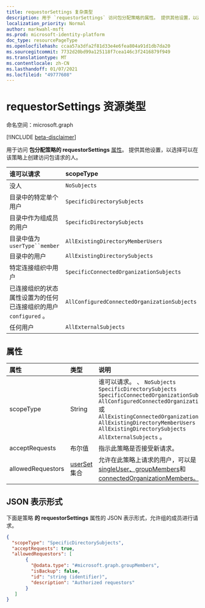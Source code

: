 ```yaml
---
title: requestorSettings 复杂类型
description: 用于 `requestorSettings` 访问包分配策略的属性。 提供其他设置，以选择可以创建请求的人。
localization_priority: Normal
author: markwahl-msft
ms.prod: microsoft-identity-platform
doc_type: resourcePageType
ms.openlocfilehash: ccaa57a3dfa2f81d33e4e6fea804a91d1db7da20
ms.sourcegitcommit: 7732d20bd99a125118f7cea146c3f2416879f949
ms.translationtype: MT
ms.contentlocale: zh-CN
ms.lasthandoff: 01/07/2021
ms.locfileid: "49777608"
---
```

# <a name="requestorsettings-resource-type"></a>requestorSettings 资源类型

命名空间：microsoft.graph

[!INCLUDE [beta-disclaimer](../../includes/beta-disclaimer.md)]

用于访问 **包分配策略的 requestorSettings** [属性](accesspackageassignmentpolicy.md)。 提供其他设置，以选择可以在该策略上创建访问包请求的人。

| 谁可以请求 | scopeType | allowedRequestors 集合|
|:----------------|:----------|:------------------|
|没人|`NoSubjects`|空数组|
|目录中的特定单个用户|`SpecificDirectorySubjects`|[singleUser](singleuser.md)|
|目录中作为组成员的用户|`SpecificDirectorySubjects`|[groupMembers](groupmembers.md)|
|目录中值为 `userType``member`|`AllExistingDirectoryMemberUsers`|空数组|
|目录中的用户|`AllExistingDirectorySubjects`|空数组|
|特定连接组织中用户|`SpecificConnectedOrganizationSubjects`|[connectedOrganizationMembers](connectedorganizationmembers.md)|
|已连接组织的状态属性设置为的任何已连接组织的用户 `configured` 。|`AllConfiguredConnectedOrganizationSubjects`|空数组|
|任何用户|`AllExternalSubjects`|空数组|

## <a name="properties"></a>属性

| 属性                     | 类型                      | 说明 |
| :--------------------------- | :------------------------ | :---------- |
| scopeType |String |谁可以请求。 、 `NoSubjects` `SpecificDirectorySubjects` `SpecificConnectedOrganizationSubjects` `AllConfiguredConnectedOrganizationSubjects` 或 `AllExistingConnectedOrganizationSubjects` `AllExistingDirectoryMemberUsers` `AllExistingDirectorySubjects` `AllExternalSubjects` 。  |
| acceptRequests | 布尔值 | 指示此策略是否接受新请求。 |
| allowedRequestors | [userSet](userset.md) 集合| 允许在此策略上请求的用户，可以是[singleUser、groupMembers](groupmembers.md)和[connectedOrganizationMembers。](connectedorganizationmembers.md) [](singleuser.md) |

## <a name="json-representation"></a>JSON 表示形式


下面是策略 **的 requestorSettings** 属性的 JSON 表示形式，允许组的成员进行请求。

<!-- {
  "blockType": "resource",
  "optionalProperties": [

  ],
  "@odata.type": "microsoft.graph.requestorSettings"
}-->

```json
{
  "scopeType": "SpecificDirectorySubjects",
  "acceptRequests": true,
  "allowedRequestors": [
       {
         "@odata.type": "#microsoft.graph.groupMembers",
         "isBackup": false,
         "id": "string (identifier)",
         "description": "Authorized requestors"
       }
   ]
}
```


<!-- uuid: 16cd6b66-4b1a-43a1-adaf-3a886856ed98
2019-02-04 14:57:30 UTC -->
<!-- {
  "type": "#page.annotation",
  "description": "requestorSettings complex type",
  "keywords": "",
  "section": "documentation",
  "tocPath": ""
}-->


